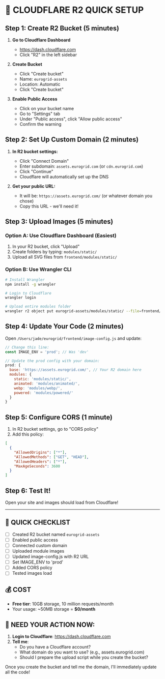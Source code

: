 # 🚀 CLOUDFLARE R2 QUICK SETUP

## Step 1: Create R2 Bucket (5 minutes)

1. **Go to Cloudflare Dashboard**
   - https://dash.cloudflare.com
   - Click "R2" in the left sidebar

2. **Create Bucket**
   - Click "Create bucket"
   - Name: `eurogrid-assets`
   - Location: Automatic
   - Click "Create bucket"

3. **Enable Public Access**
   - Click on your bucket name
   - Go to "Settings" tab
   - Under "Public access", click "Allow public access"
   - Confirm the warning

## Step 2: Set Up Custom Domain (2 minutes)

1. **In R2 bucket settings:**
   - Click "Connect Domain"
   - Enter subdomain: `assets.eurogrid.com` (or `cdn.eurogrid.com`)
   - Click "Continue"
   - Cloudflare will automatically set up the DNS

2. **Get your public URL:**
   - It will be: `https://assets.eurogrid.com/` (or whatever domain you chose)
   - Copy this URL - we'll need it!

## Step 3: Upload Images (5 minutes)

### Option A: Use Cloudflare Dashboard (Easiest)
1. In your R2 bucket, click "Upload"
2. Create folders by typing: `modules/static/`
3. Upload all SVG files from `frontend/modules/static/`

### Option B: Use Wrangler CLI
```bash
# Install Wrangler
npm install -g wrangler

# Login to Cloudflare
wrangler login

# Upload entire modules folder
wrangler r2 object put eurogrid-assets/modules/static/ --file=frontend/modules/static/ --recursive
```

## Step 4: Update Your Code (2 minutes)

Open `/Users/jade/eurogrid/frontend/image-config.js` and update:

```javascript
// Change this line:
const IMAGE_ENV = 'prod'; // Was 'dev'

// Update the prod config with your domain:
prod: {
  base: 'https://assets.eurogrid.com/', // Your R2 domain here
  modules: {
    static: 'modules/static/',
    animated: 'modules/animated/',
    webp: 'modules/webp/',
    powered: 'modules/powered/'
  }
}
```

## Step 5: Configure CORS (1 minute)

1. In R2 bucket settings, go to "CORS policy"
2. Add this policy:

```json
[
  {
    "AllowedOrigins": ["*"],
    "AllowedMethods": ["GET", "HEAD"],
    "AllowedHeaders": ["*"],
    "MaxAgeSeconds": 3600
  }
]
```

## Step 6: Test It!

Open your site and images should load from Cloudflare!

---

## 🎯 QUICK CHECKLIST

- [ ] Created R2 bucket named `eurogrid-assets`
- [ ] Enabled public access
- [ ] Connected custom domain
- [ ] Uploaded module images
- [ ] Updated image-config.js with R2 URL
- [ ] Set IMAGE_ENV to 'prod'
- [ ] Added CORS policy
- [ ] Tested images load

## 💰 COST
- **Free tier**: 10GB storage, 10 million requests/month
- Your usage: ~50MB storage = **$0/month**

## 🚨 NEED YOUR ACTION NOW:

1. **Login to Cloudflare**: https://dash.cloudflare.com
2. **Tell me**: 
   - Do you have a Cloudflare account?
   - What domain do you want to use? (e.g., assets.eurogrid.com)
   - Should I prepare the upload script while you create the bucket?

Once you create the bucket and tell me the domain, I'll immediately update all the code!